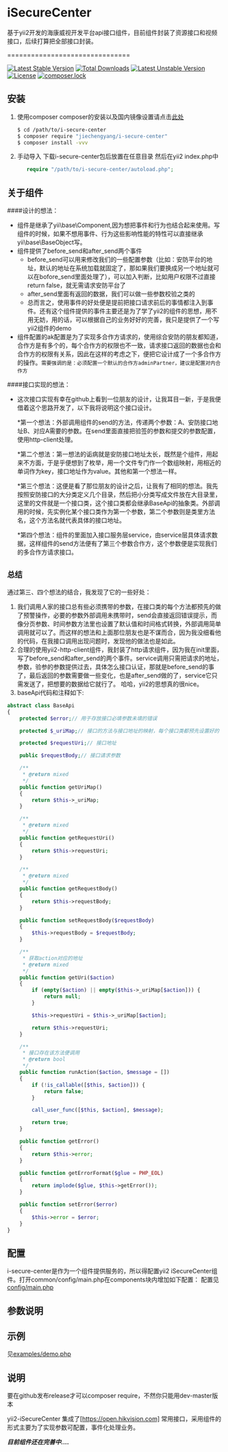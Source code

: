 # iSecureCenter

基于yii2开发的海康威视开发平台api接口组件，目前组件封装了资源接口和视频接口，后续打算把全部接口封装。

===============================

[![Latest Stable Version](https://poser.pugx.org/jiechengyang/i-secure-center/v/stable)](https://packagist.org/packages/jiechengyang/i-secure-center)
[![Total Downloads](https://poser.pugx.org/jiechengyang/i-secure-center/downloads)](https://packagist.org/packages/jiechengyang/i-secure-center)
[![Latest Unstable Version](https://poser.pugx.org/jiechengyang/i-secure-center/v/unstable)](https://packagist.org/packages/jiechengyang/i-secure-center)
[![License](https://poser.pugx.org/jiechengyang/i-secure-center/license)](https://packagist.org/packages/jiechengyang/i-secure-center)
[![composer.lock](https://poser.pugx.org/jiechengyang/i-secure-center/composerlock)](https://packagist.org/packages/jiechengyang/i-secure-center)

安装
---------------
1. 使用composer
     composer的安装以及国内镜像设置请点击[此处](http://www.phpcomposer.com/)
     
     ```bash
     $ cd /path/to/i-secure-center
     $ composer require "jiechengyang/i-secure-center"
     $ composer install -vvv
     ```
2. 手动导入
    下载i-secure-center包后放置在任意目录
    然后在yii2 index.php中
    ```php
       require "/path/to/i-secure-center/autoload.php";
    ```
关于组件
-------
####设计的想法：
  * 组件是继承了yii\base\Component,因为想把事件和行为也结合起来使用。写组件的时候，如果不想用事件、行为这些影响性能的特性可以直接继承yii\base\BaseObject写。
  * 组件提供了before_send和after_send两个事件
    * before_send可以用来修改我们的一些配置参数（比如：安防平台的地址，默认的地址在系统加载就固定了，那如果我们要换成另一个地址就可以在bofore_send里面处理了），可以加入判断，比如用户权限不过直接return false，就无需请求安防平台了
    * after_send里面有返回的数据，我们可以做一些参数校验之类的
    * 总而言之，使用事件的好处便是提前把接口请求前后的事情都注入到事件。还有这个组件提供的事件主要还是为了学了yii2的组件的思想，用不用无妨，用的话，可以根据自己的业务好好的完善，我只是提供了一个写yii2组件的demo
  * 组件配置的ak配置是为了实现多合作方请求的，使用综合安防的朋友都知道，合作方是有多个的，每个合作方的权限也不一致，请求接口返回的数据也会和合作方的权限有关系，因此在这样的考虑之下，便把它设计成了一个多合作方的操作。`需要强调的是：必须配置一个默认的合作方adminPartner，建议是配置对内合作方`
  
####接口实现的想法：
 * 这次接口实现有幸在github上看到一位朋友的设计，让我耳目一新，于是我便借着这个思路开发了，以下我将说明这个接口设计。
 
   *第一个想法：外部调用组件的send的方法，传递两个参数：A、安防接口地址B、对应A需要的参数。在send里面直接把验签的参数和提交的参数配置，使用http-client处理。
   
   *第二个想法：第一想法的诟病就是安防接口地址太长，既然是个组件，用起来不方面，于是乎便想到了枚举，用一个文件专门作一个数组映射，用相近的单词作为key，接口地址作为value。其他和第一个想法一样。
   
   *第三个想法：这便是看了那位朋友的设计之后，让我有了相同的想法。我先按照安防接口的大分类定义几个目录，然后把小分类写成文件放在大目录里，这里的文件就是一个接口类，这个接口类都会继承BaseApi的抽象类。外部调用的时候，先实例化某个接口类作为第一个参数，第二个参数则是类里方法名，这个方法名就代表具体的接口地址。
   
   *第四个想法：组件的里面加入接口服务层service，由service层具体请求数据，这样组件的send方法便有了第三个参数合作方，这个参数便是实现我们的多合作方请求接口。
   
**`总结`**
-
通过第三、四个想法的结合，我发现了它的一些好处：
1. 我们调用人家的接口总有些必须携带的参数，在接口类的每个方法都预先的做了预警操作，必要的参数外部调用未携带时，send会直接返回错误提示，而像分页参数、时间参数方法里也设置了默认值和时间格式转换，外部调用简单调用就可以了。而这样的想法和上面那位朋友也是不谋而合，因为我没细看他的代码，在我接口调用出现问题时，发现他的做法也是如此。
2. 合理的使用yii2-http-client组件，我封装了http请求组件，因为我在init里面，写了before_send和after_send的两个事件。service调用只需把请求的地址，参数，验参的参数提供过去，具体怎么接口认证，那就是before_send的事了，最后返回的参数需要做一些变化，也是after_send做的了，service它只需发送了，把想要的数据给它就行了。
哈哈，yii2的思想真的很nice。
3. baseApi代码和注释如下:
```php
abstract class BaseApi
{
    protected $error;// 用于存放接口必填参数未填的错误

    protected $_uriMap;// 接口的方法与接口地址的映射，每个接口类都预先设置好的

    protected $requestUri;// 接口地址

    public $requestBody;// 接口请求参数

    /**
     * @return mixed
     */
    public function getUriMap()
    {
        return $this->_uriMap;
    }

    /**
     * @return mixed
     */
    public function getRequestUri()
    {
        return $this->requestUri;
    }

    /**
     * @return mixed
     */
    public function getRequestBody()
    {
        return $this->requestBody;
    }

    public function setRequestBody($requestBody)
    {
        $this->requestBody = $requestBody;
    }

    /**
     * 获取action对应的地址
     * @return mixed
     */
    public function getUri($action)
    {
        if (empty($action) || empty($this->_uriMap[$action])) {
            return null;
        }

        $this->requestUri = $this->_uriMap[$action];

        return $this->requestUri;
    }

    /**
     * 接口存在该方法便调用
     * @return bool
     */
    public function runAction($action, $message = [])
    {
        if (!is_callable([$this, $action])) {
            return false;
        }

        call_user_func([$this, $action], $message);

        return true;
    }

    public function getError()
    {
        return $this->error;
    }

    public function getErrorFormat($glue = PHP_EOL)
    {
        return implode($glue, $this->getError());
    }

    public function setError($error)
    {
        $this->error = $error;
    }
}
```
配置
-------------
i-secure-center是作为一个组件提供服务的，所以得配置yii2 iSecureCenter组件。打开common/config/main.php在components块内增加如下配置：
配置见[config/main.php](config/main.php)

参数说明
-------------
示例
-------------
见[examples/demo.php](examples/demo.php)


说明
-------------
要在github发布release才可以composer require，不然你只能用dev-master版本

yii2-iSecureCenter 集成了[https://open.hikvision.com]
常用接口，采用组件的形式主要为了实现参数可配置，事件化处理业务。

**_目前组件还在完善中...._**